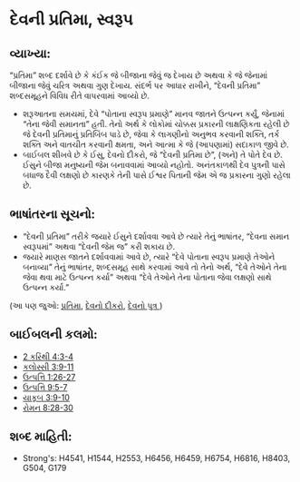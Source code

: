 # દેવની પ્રતિમા, સ્વરૂપ 

## વ્યાખ્યા: 

“પ્રતિમા” શબ્દ દર્શાવે છે કે કંઈક જે બીજાના જેવું જ દેખાય છે અથવા કે જે જેનામાં બીજાના જેવું ચરિત્ર અથવા ગુણ દેખાય. સંદર્ભ પર આધાર રાખીને, “દેવની પ્રતિમા” શબ્દસમૂહને વિવિધ રીતે વાપરવામાં આવ્યો છે.

* શરૂઆતના સમયમાં, દેવે “પોતાના સ્વરૂપ પ્રમાણે” માનવ જાતને ઉત્પન્ન કર્યું, જેનામાં “તેના જેવી સમાનતા” હતી. તેનો અર્થ કે લોકોમાં ચોક્કસ પ્રકારની લાક્ષણિકતા રહેલી છે જે દેવની પ્રતિમાનું પ્રતિબિંબ પાડે છે, જેવા કે લાગણીનો અનુભવ કરવાની શક્તિ, તર્ક શક્તિ અને વાતચીત કરવાની ક્ષમતા, અને આત્મા કે જે (આપણામાં) સદાકાળ જીવે છે.
* બાઈબલ શીખવે છે કે ઈસુ, દેવનો દીકરો, જે “દેવની પ્રતિમા છે”, (અને) તે પોતે દેવ છે. ઈસુને બીજા મનુષ્યની જેમ બનાવવામાં આવ્યો નહોતો. અનંતકાળથી દેવ પુત્રની પાસે બધાજ દૈવી લક્ષણો છે કારણકે તેની પાસે ઈશ્વર પિતાની જેમ એ જ પ્રકારના ગુણો રહેલા છે.

## ભાષાંતરના સૂચનો: 

* “દેવની પ્રતિમા” તરીકે જયારે ઈસુને દર્શાવવા આવે છે ત્યારે તેનું ભાષાંતર, “દેવના સમાન સ્વરૂપમાં” અથવા “દેવની જેમ જ” કરી શકાય છે.
* જયારે માણસ જાતને દર્શાવવામાં આવે છે, ત્યારે  “દેવે પોતાના સ્વરૂપ પ્રમાણે તેઓને બનાવ્યા” તેનું ભાષાંતર, શબ્દસમૂહ સાથે કરવામાં આવે તો તેનો અર્થ, “દેવે તેઓને તેના જેવા થવા માટે ઉત્પન્ન કર્યા” અથવા “દેવે તેઓને તેના પોતાના જેવા લક્ષણો સાથે ઉત્પન્ન કર્યા.”

(આ પણ જુઓ: [પ્રતિમા](../other/image.md), [દેવનો દીકરો](../kt/sonofgod.md), [દેવનો પુત્ર ](../kt/sonofgod.md))

## બાઈબલની કલમો: 

* [2 કરિંથી 4:3-4](rc://gu/tn/help/2co/04/03)
* [કલોસ્સી 3:9-11](rc://gu/tn/help/col/03/09)
* [ઉત્પત્તિ 1:26-27](rc://gu/tn/help/gen/01/26)
* [ઉત્પત્તિ 9:5-7](rc://gu/tn/help/gen/09/05)
* [યાકૂબ 3:9-10](rc://gu/tn/help/jas/03/09)
* [રોમન 8:28-30](rc://gu/tn/help/rom/08/28)

## શબ્દ માહિતી: 

* Strong's: H4541, H1544, H2553, H6456, H6459, H6754, H6816, H8403, G504, G179
